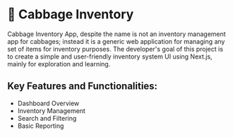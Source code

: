 # 🥬 Cabbage Inventory

Cabbage Inventory App, despite the name is not an inventory management app for cabbages; instead it is a generic web application for managing any set of items for inventory purposes. The developer's goal of this project is to create a simple and user-friendly inventory system UI using Next.js, mainly for exploration and learning.

## Key Features and Functionalities:

- Dashboard Overview
- Inventory Management
- Search and Filtering
- Basic Reporting
